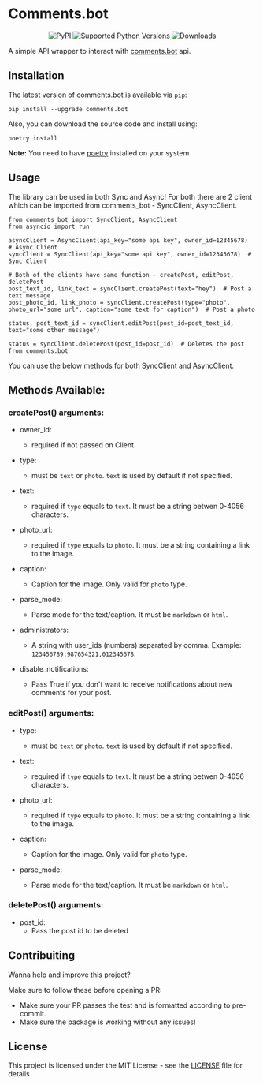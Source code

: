 # Comments.bot

<p align="center">
<a href="https://pypi.org/project/comments.bot/"><img src="https://img.shields.io/pypi/v/comments.bot" alt="PyPI"></a>
<a href="https://pypi.org/project/comments.bot/"><img src="https://img.shields.io/pypi/pyversions/comments.bot.svg" alt="Supported Python Versions"></a>
<a href="https://pepy.tech/project/comments.bot"><img src="https://pepy.tech/badge/comments.bot" alt="Downloads"></a>
</p>

A simple API wrapper to interact with [comments.bot](https://comments.bot) api.


## Installation

The latest version of comments.bot is available via `pip`:

```shell
pip install --upgrade comments.bot
```

Also, you can download the source code and install using:

```shell
poetry install
```

**Note:** You need to have [poetry](https://python-poetry.org/) installed on your system

## Usage

The library can be used in both Sync and Async!
For both there are 2 client which can be imported from comments_bot - SyncClient, AsyncClient.

```python3
from comments_bot import SyncClient, AsyncClient
from asyncio import run

asyncClient = AsyncClient(api_key="some api key", owner_id=12345678)  # Async Client
syncClient = SyncClient(api_key="some api key", owner_id=12345678)  # Sync Client

# Both of the clients have same function - createPost, editPost, deletePost
post_text_id, link_text = syncClient.createPost(text="hey")  # Post a text message
post_photo_id, link_photo = syncClient.createPost(type="photo", photo_url="some url", caption="some text for caption")  # Post a photo

status, post_text_id = syncClient.editPost(post_id=post_text_id, text="some other message")

status = syncClient.deletePost(post_id=post_id)  # Deletes the post from comments.bot
```

You can use the below methods for both SyncClient and AsyncClient.

## Methods Available:

### createPost() arguments:

- owner_id:
  - required if not passed on Client.

- type:
  - must be `text` or `photo`. `text` is used by default if not specified.

- text:
  - required if `type` equals to `text`. It must be a string betwen 0-4056 characters.

- photo_url:
  - required if `type` equals to `photo`. It must be a string containing a link to the image.

- caption:
  - Caption for the image. Only valid for `photo` type.

- parse_mode:
  - Parse mode for the text/caption. It must be `markdown` or `html`.

- administrators:
  - A string with user_ids (numbers) separated by comma. Example: `123456789,987654321,012345678`.

- disable_notifications:
  - Pass True if you don't want to receive notifications about new comments for your post.

### editPost() arguments:

- type:
  - must be `text` or `photo`. `text` is used by default if not specified.

- text:
  - required if `type` equals to `text`. It must be a string betwen 0-4056 characters.

- photo_url:
  - required if `type` equals to `photo`. It must be a string containing a link to the image.

- caption:
  - Caption for the image. Only valid for `photo` type.

- parse_mode:
  - Parse mode for the text/caption. It must be `markdown` or `html`.

### deletePost() arguments:

- post_id:
  - Pass the post id to be deleted


## Contribuiting

Wanna help and improve this project?

Make sure to follow these before opening a PR:

- Make sure your PR passes the test and is formatted according to pre-commit.
- Make sure the package is working without any issues!

## License

This project is licensed under the MIT License - see the [LICENSE](LICENSE) file for details
